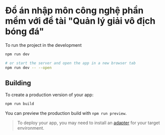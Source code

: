 # Đồ án nhập môn công nghệ phần mềm với đề tài "Quản lý giải vô địch bóng đá"

To run the project in the development

```bash
npm run dev

# or start the server and open the app in a new browser tab
npm run dev -- --open
```

## Building

To create a production version of your app:

```bash
npm run build
```

You can preview the production build with `npm run preview`.

> To deploy your app, you may need to install an [adapter](https://svelte.dev/docs/kit/adapters) for your target environment.
